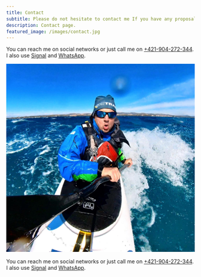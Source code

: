 ```yaml
---
title: Contact
subtitle: Please do not hesitate to contact me If you have any proposal, ideas or questions.
description: Contact page.
featured_image: /images/contact.jpg
---
```

You can reach me on social networks or just call me on <a href="tel:00 421 904 272 344">+421-904-272-344</a>. I also use <a href="https://signal.org">Signal</a> and <a href="https://wa.me/421904272344">WhatsApp</a>.

![Bora Wind Rider](/assets/img/rideontheborawind.jpg)

You can reach me on social networks or just call me on <a href="tel:00 421 904 272 344">+421-904-272-344</a>. I also use <a href="https://signal.org">Signal</a> and <a href="https://wa.me/421904272344">WhatsApp</a>.